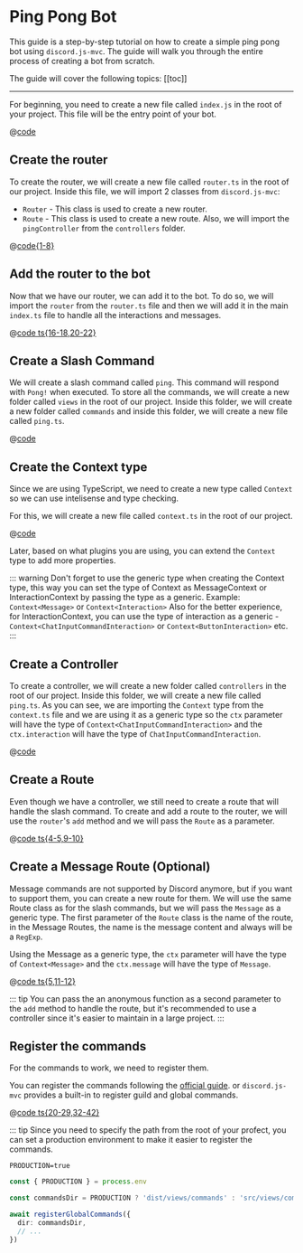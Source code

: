 # Ping Pong Bot

This guide is a step-by-step tutorial on how to create a simple ping pong bot using `discord.js-mvc`.
The guide will walk you through the entire process of creating a bot from scratch.

The guide will cover the following topics:
[[toc]]

---

For beginning, you need to create a new file called `index.js` in the root of your project. This file will be the entry point of your bot.

@[code](../../codeblocks/getting-started/index.ts)

## Create the router

To create the router, we will create a new file called `router.ts` in the root of our project.
Inside this file, we will import 2 classes from `discord.js-mvc`:

- `Router` - This class is used to create a new router.
- `Route` - This class is used to create a new route.
  Also, we will import the `pingController` from the `controllers` folder.

@[code{1-8}](../../codeblocks/getting-started/router.ts)

## Add the router to the bot

Now that we have our router, we can add it to the bot. To do so, we will import
the `router` from the `router.ts` file and then we will add it in the main `index.ts`
file to handle all the interactions and messages.

@[code ts{16-18,20-22}](../../codeblocks/getting-started/indexWithRouter.ts)

## Create a Slash Command

We will create a slash command called `ping`. This command will respond with `Pong!` when executed.
To store all the commands, we will create a new folder called `views` in the root of our project. Inside this folder, we will create a new folder called `commands` and inside this folder, we will create a new file called `ping.ts`.

@[code](../../codeblocks/getting-started/views/commands/ping.command.ts)

## Create the Context type

Since we are using TypeScript, we need to create a new type called `Context`
so we can use intelisense and type checking.

For this, we will create a new file called `context.ts` in the root of our project.

@[code](../../codeblocks/getting-started/context.ts)

Later, based on what plugins you are using, you can extend the `Context` type to add more properties.

::: warning
Don't forget to use the generic type when creating the Context type, this way you can set the type of Context as
MessageContext or InteractionContext by passing the type as a generic.
Example: `Context<Message>` or `Context<Interaction>`
Also for the better experience, for InteractionContext, you can use the type of interaction as a generic - `Context<ChatInputCommandInteraction>` or `Context<ButtonInteraction>` etc.
:::

## Create a Controller

To create a controller, we will create a new folder called `controllers` in the root of our project. Inside this folder, we will create a new file called `ping.ts`.
As you can see, we are importing the `Context` type from the `context.ts` file 
and we are using it as a generic type so the `ctx` parameter will have the type of `Context<ChatInputCommandInteraction>`
and the `ctx.interaction` will have the type of `ChatInputCommandInteraction`.

@[code](../../codeblocks/getting-started/controllers/ping.controller.ts)

## Create a Route
Even though we have a controller, we still need to create a route that will handle the slash command.
To create and add a route to the router, we will use the `router`'s `add` method and we will pass the `Route` as a parameter.

@[code ts{4-5,9-10}](../../codeblocks/getting-started/router.ts)

## Create a Message Route (Optional)
Message commands are not supported by Discord anymore, but if you want to support them, you can create a new route for them.
We will use the same Route class as for the slash commands, but we will pass the `Message` as a generic type.
The first parameter of the `Route` class is the name of the route, in the Message Routes, the name is the message content
and always will be a `RegExp`.

Using the Message as a generic type, the `ctx` parameter will have the type of `Context<Message>` and the `ctx.message` will have the type of `Message`.

@[code ts{5,11-12}](../../codeblocks/getting-started/routerMessage.ts)

::: tip
You can pass the an anonymous function as a second parameter to the `add` 
method to handle the route, but it's recommended to use a controller since 
it's easier to maintain in a large project.
:::


## Register the commands
For the commands to work, we need to register them.

You can register the commands following the [official guide](https://discordjs.guide/creating-your-bot/command-deployment.html).
or `discord.js-mvc` provides a built-in to register guild and global commands.

@[code ts{20-29,32-42}](../../codeblocks/getting-started/registerCommands.ts)

::: tip
Since you need to specify the path from the root of your profect, you can set a production environment to make it easier to register the commands.

```.env
PRODUCTION=true
```

```ts
const { PRODUCTION } = process.env

const commandsDir = PRODUCTION ? 'dist/views/commands' : 'src/views/commands'

await registerGlobalCommands({
  dir: commandsDir,
  // ...
})
```
